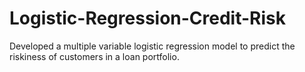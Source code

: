 # Logistic-Regression-Credit-Risk
Developed a multiple variable logistic regression model to predict the riskiness of customers in a loan portfolio.
